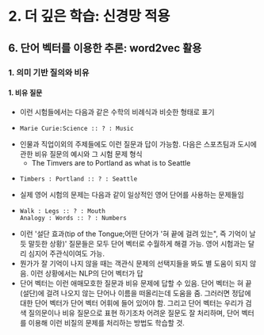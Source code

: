 # 2. 더 깊은 학습: 신경망 적용
## 6. 단어 벡터를 이용한 추론: word2vec 활용
### 1. 의미 기반 질의와 비유
#### 1. 비유 질문
- 이런 시험들에서는 다음과 같은 수학의 비례식과 비슷한 형태로 표기
- ```
  Marie Curie:Science :: ? : Music
  ```
- 인물과 직업이외의 주제들에도 이런 질문과 답이 가능함. 다음은 스포츠팀과 도시에 관한 비유 질문의 예시와 그 시험 문제 형식
  - The Timvers are to Portland as what is to Seattle
- ```
  Timbers : Portland :: ? : Seattle
  ```
- 실제 영어 시험의 문제는 다음과 같이 일상적인 영어 단어를 사용하는 문제들임
- ```
  Walk : Legs :: ? : Mouth
  Analogy : Words :: ? : Numbers
  ```
- 이런 '설단 효과(tip of the Tongue;어떤 단어가 '혀 끝에 걸려 있는", 즉 기억이 날 듯 말듯한 상황)' 질문들은 모두 단어 벡터로 수월하게 해결 가능. 영어 시험과는 달리 심지어 주관식이여도 가능. 
- 뭔가가 잘 기억이 나지 않을 때는 객관식 문제의 선택지들을 봐도 별 도움이 되지 않음. 이런 상황에서는 NLP의 단어 벡터가 답
- 단어 벡터는 이런 애매모호한 질문과 비유 문제에 답할 수 있음. 단어 벡터는 혀 끝(설단)에 걸려 나오지 않는 단어나 이름을 떠올리는데 도움을 줌. 그러러면 정답에 대한 단어 벡터가 단어 벡터 어휘에 들어 있어야 함. 그리고 단어 벡터는 우리가 검색 질의문이나 비유 질문으로 표현 하기조차 어려운 질문도 잘 처리하며, 단어 벡터를 이용해 이런 비질의 문제를 처리하는 방법도 학습할 것.